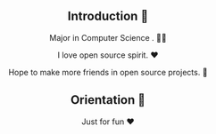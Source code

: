 <div align=center>

## Introduction :raised_hands:


Major in Computer Science . :man_technologist:

I love open source spirit. :heart:

Hope to make more friends in open source projects. :eyes:

## Orientation :dart:

Just for fun :heart:
